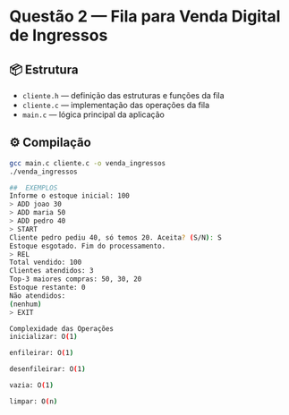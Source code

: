 # Questão 2 — Fila para Venda Digital de Ingressos

## 📦 Estrutura
- `cliente.h` — definição das estruturas e funções da fila
- `cliente.c` — implementação das operações da fila
- `main.c` — lógica principal da aplicação

## ⚙️ Compilação
```bash
gcc main.c cliente.c -o venda_ingressos
./venda_ingressos

##  EXEMPLOS
Informe o estoque inicial: 100
> ADD joao 30
> ADD maria 50
> ADD pedro 40
> START
Cliente pedro pediu 40, só temos 20. Aceita? (S/N): S
Estoque esgotado. Fim do processamento.
> REL
Total vendido: 100
Clientes atendidos: 3
Top-3 maiores compras: 50, 30, 20
Estoque restante: 0
Não atendidos:
(nenhum)
> EXIT

Complexidade das Operações
inicializar: O(1)

enfileirar: O(1)

desenfileirar: O(1)

vazia: O(1)

limpar: O(n)